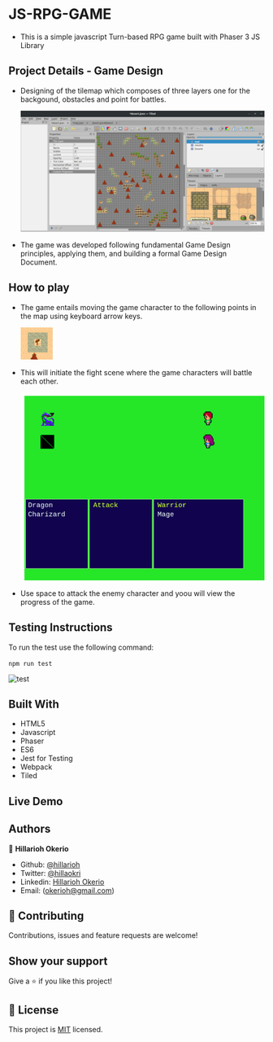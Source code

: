 # JS-RPG-GAME
- This is a simple javascript Turn-based RPG game built with Phaser 3 JS Library


## Project Details - Game Design
- Designing of the tilemap which composes of three layers one for the backgound, obstacles and point for battles.
   
   ![screenshot1](./dist/assets/design.png)

- The game was developed following fundamental Game Design principles, applying them, and building a formal Game Design Document.

## How to play
- The game entails moving the game character to the following points in the map using keyboard arrow keys.

     ![screenshot1](./dist/assets/bat.png)

- This will initiate the fight scene where the  game characters will battle each other.

     ![screenshot1](./dist/assets/fight.png)

- Use space to attack the enemy character and yoou will view the progress of the game. 

## Testing Instructions
To run the test use the following command: 

```npm run test``` 

![test](./images/test.png)

## Built With

- HTML5
- Javascript
- Phaser
- ES6
- Jest for Testing
- Webpack
- Tiled

## Live Demo


## Authors

👤 **Hillarioh Okerio**

- Github: [@hillarioh](https://github.com/hillarioh)
- Twitter: [@hillaokri](https://twitter.com/hillaokri)
- Linkedin: [Hillarioh Okerio](www.linkedin.com/in/hillaryokerio)
- Email: (okerioh@gmail.com)

## 🤝 Contributing

Contributions, issues and feature requests are welcome!

## Show your support

Give a ⭐️ if you like this project!

## 📝 License

This project is [MIT](./LICENSE) licensed.
